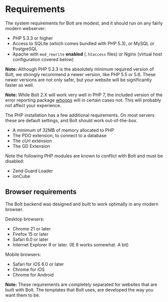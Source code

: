 Requirements
===============

The system requirements for Bolt are modest, and it should run on any fairly
modern webserver:

  - PHP 5.3.3 or higher
  - Access to SQLite (which comes bundled with PHP 5.3), _or_ MySQL _or_
    PostgreSQL
  - Apache with `mod_rewrite` <strong>enabled</strong> (`.htaccess` files) or
    Nginx (virtual host configuration covered below)

<p class="note"><strong>Note:</strong> Although PHP 5.3.3 is the absolutely
minimum required version of Bolt, we strongly recommend a newer version, like
PHP 5.5 or 5.6. These newer versions are not only safer, but your website will
be significantly faster as well. </p>

<p class="note"><strong>Note:</strong> While Bolt 2.X will work very well in
PHP 7, the included version of the error reporting package 
<a href="http://filp.github.io/whoops/">whoops</a> will in certain cases not.
This will probably not affect your experience. </p>

The PHP installation has a few additional requirements. On most servers these
are default settings, and Bolt should work out-of-the-box.

  - A minimum of 32MB of memory allocated to PHP
  - The PDO extension, to connect to a database
  - The cUrl extension
  - The GD Extension

Note the following PHP modules are known to conflict with Bolt and must be
disabled:

  - Zend Guard Loader
  - ionCube

Browser requirements
--------------------

The Bolt backend was designed and built to work optimally in any modern browser.

Desktop browsers:

  - Chrome 21 or later
  - Firefox 15 or later
  - Safari 6.0 or later
  - Internet Explorer 9 or later. (IE 8 works somewhat. A bit)

Mobile browsers:

  - Safari for iOS 6.0 or later
  - Chrome for iOS
  - Chrome for Android

<p class="note"><strong>Note:</strong> These requirements are completely
separated for websites that are built with Bolt. The templates that Bolt uses,
are developed the way you want them to be.</p>
